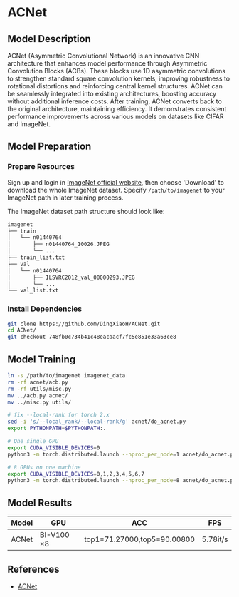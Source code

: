 # ACNet

## Model Description

ACNet (Asymmetric Convolutional Network) is an innovative CNN architecture that enhances model performance through
Asymmetric Convolution Blocks (ACBs). These blocks use 1D asymmetric convolutions to strengthen standard square
convolution kernels, improving robustness to rotational distortions and reinforcing central kernel structures. ACNet can
be seamlessly integrated into existing architectures, boosting accuracy without additional inference costs. After
training, ACNet converts back to the original architecture, maintaining efficiency. It demonstrates consistent
performance improvements across various models on datasets like CIFAR and ImageNet.

## Model Preparation

### Prepare Resources

Sign up and login in [ImageNet official website](https://www.image-net.org/index.php), then choose 'Download' to
download the whole ImageNet dataset. Specify `/path/to/imagenet` to your ImageNet path in later training process.

The ImageNet dataset path structure should look like:

```bash
imagenet
├── train
│   └── n01440764
│       ├── n01440764_10026.JPEG
│       └── ...
├── train_list.txt
├── val
│   └── n01440764
│       ├── ILSVRC2012_val_00000293.JPEG
│       └── ...
└── val_list.txt
```

### Install Dependencies

```bash
git clone https://github.com/DingXiaoH/ACNet.git
cd ACNet/
git checkout 748fb0c734b41c48eacaacf7fc5e851e33a63ce8
```

## Model Training

```bash
ln -s /path/to/imagenet imagenet_data
rm -rf acnet/acb.py
rm -rf utils/misc.py
mv ../acb.py acnet/
mv ../misc.py utils/

# fix --local-rank for torch 2.x
sed -i 's/--local_rank/--local-rank/g' acnet/do_acnet.py
export PYTHONPATH=$PYTHONPATH:.

# One single GPU
export CUDA_VISIBLE_DEVICES=0
python3 -m torch.distributed.launch --nproc_per_node=1 acnet/do_acnet.py -a sres18 -b acb

# 8 GPUs on one machine
export CUDA_VISIBLE_DEVICES=0,1,2,3,4,5,6,7
python3 -m torch.distributed.launch --nproc_per_node=8 acnet/do_acnet.py -a sres18 -b acb
```

## Model Results

| Model | GPU        | ACC                         | FPS      |
|-------|------------|-----------------------------|----------|
| ACNet | BI-V100 ×8 | top1=71.27000,top5=90.00800 | 5.78it/s |

## References

- [ACNet](https://github.com/DingXiaoH/ACNet/tree/748fb0c734b41c48eacaacf7fc5e851e33a63ce8)
